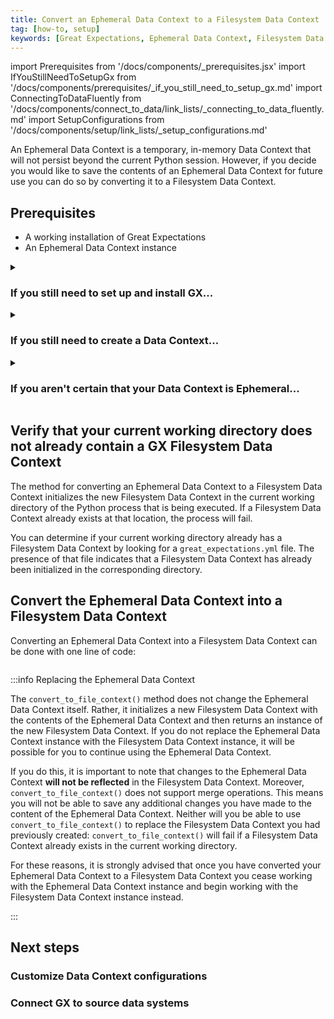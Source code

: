 ```yaml
---
title: Convert an Ephemeral Data Context to a Filesystem Data Context
tag: [how-to, setup]
keywords: [Great Expectations, Ephemeral Data Context, Filesystem Data Context]
---
```


import Prerequisites from '/docs/components/_prerequisites.jsx'
import IfYouStillNeedToSetupGx from '/docs/components/prerequisites/_if_you_still_need_to_setup_gx.md'
import ConnectingToDataFluently from '/docs/components/connect_to_data/link_lists/_connecting_to_data_fluently.md'
import SetupConfigurations from '/docs/components/setup/link_lists/_setup_configurations.md'

An Ephemeral Data Context is a temporary, in-memory Data Context that will not persist beyond the current Python session.  However, if you decide you would like to save the contents of an Ephemeral Data Context for future use you can do so by converting it to a Filesystem Data Context.

## Prerequisites

<Prerequisites>

- A working installation of Great Expectations
- An Ephemeral Data Context instance

</Prerequisites> 

<details>
<summary>

### If you still need to set up and install GX...

</summary>

<IfYouStillNeedToSetupGx />

</details>


<details>
<summary>

### If you still need to create a Data Context...

</summary>

The `get_context()` method will return an Ephemeral Data Context if your system is not set up to work with GX Cloud and a Filesystem Data Context cannot be found.  For more information, see:
- [How to quickly instantiate a Data Context](/docs/guides/setup/configuring_data_contexts/instantiating_data_contexts/how_to_quickly_instantiate_a_data_context)

You can also instantiate an Ephemeral Data Context (for those occasions when your system is set up to work with GX Cloud or you do have a previously initialized Filesystem Data Context).  For more information, see:
- [How to instantiate an Ephemeral Data Context](/docs/guides/setup/configuring_data_contexts/instantiating_data_contexts/instantiate_data_context)

</details>

<details>

<summary>

### If you aren't certain that your Data Context is Ephemeral...

</summary>

You can easily check to see if you are working with an Ephemeral Data Context with the following code (in this example, we are assuming your Data Context is stored in the variable `context`):

```python name="tests/integration/docusaurus/connecting_to_your_data/fluent_datasources/how_to_explicitly_instantiate_an_ephemeral_data_context.py check_data_context_is_ephemeral"
```

</details>

## Verify that your current working directory does not already contain a GX Filesystem Data Context

The method for converting an Ephemeral Data Context to a Filesystem Data Context initializes the new Filesystem Data Context in the current working directory of the Python process that is being executed.  If a Filesystem Data Context already exists at that location, the process will fail.

You can determine if your current working directory already has a Filesystem Data Context by looking for a `great_expectations.yml` file.  The presence of that file indicates that a Filesystem Data Context has already been initialized in the corresponding directory.

## Convert the Ephemeral Data Context into a Filesystem Data Context

Converting an Ephemeral Data Context into a Filesystem Data Context can be done with one line of code:

```python name="tests/integration/docusaurus/connecting_to_your_data/fluent_datasources/how_to_explicitly_instantiate_an_ephemeral_data_context.py convert_ephemeral_data_context_filesystem_data_context"
```

:::info Replacing the Ephemeral Data Context

The `convert_to_file_context()` method does not change the Ephemeral Data Context itself.  Rather, it initializes a new Filesystem Data Context with the contents of the Ephemeral Data Context and then returns an instance of the new Filesystem Data Context.  If you do not replace the Ephemeral Data Context instance with the Filesystem Data Context instance, it will be possible for you to continue using the Ephemeral Data Context.  

If you do this, it is important to note that changes to the Ephemeral Data Context **will not be reflected** in the Filesystem Data Context.  Moreover, `convert_to_file_context()` does not support merge operations. This means you will not be able to save any additional changes you have made to the content of the Ephemeral Data Context.  Neither will you be able to use `convert_to_file_context()` to replace the Filesystem Data Context you had previously created: `convert_to_file_context()` will fail if a Filesystem Data Context already exists in the current working directory.

For these reasons, it is strongly advised that once you have converted your Ephemeral Data Context to a Filesystem Data Context you cease working with the Ephemeral Data Context instance and begin working with the Filesystem Data Context instance instead.

:::


## Next steps

### Customize Data Context configurations 

<SetupConfigurations />

### Connect GX to source data systems

<ConnectingToDataFluently />